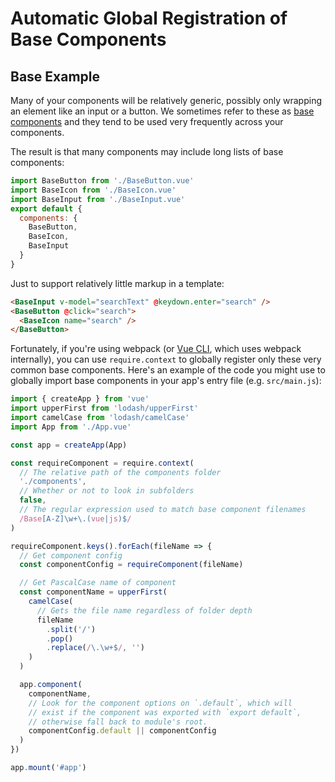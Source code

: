 # Automatic Global Registration of Base Components

## Base Example

Many of your components will be relatively generic, possibly only wrapping an element like an input or a button. We sometimes refer to these as [base components](../style-guide/#base-component-names-strongly-recommended) and they tend to be used very frequently across your components.

The result is that many components may include long lists of base components:

```js
import BaseButton from './BaseButton.vue'
import BaseIcon from './BaseIcon.vue'
import BaseInput from './BaseInput.vue'
export default {
  components: {
    BaseButton,
    BaseIcon,
    BaseInput
  }
}
```

Just to support relatively little markup in a template:

```html
<BaseInput v-model="searchText" @keydown.enter="search" />
<BaseButton @click="search">
  <BaseIcon name="search" />
</BaseButton>
```

Fortunately, if you're using webpack (or [Vue CLI](https://github.com/vuejs/vue-cli), which uses webpack internally), you can use `require.context` to globally register only these very common base components. Here's an example of the code you might use to globally import base components in your app's entry file (e.g. `src/main.js`):

```js
import { createApp } from 'vue'
import upperFirst from 'lodash/upperFirst'
import camelCase from 'lodash/camelCase'
import App from './App.vue'

const app = createApp(App)

const requireComponent = require.context(
  // The relative path of the components folder
  './components',
  // Whether or not to look in subfolders
  false,
  // The regular expression used to match base component filenames
  /Base[A-Z]\w+\.(vue|js)$/
)

requireComponent.keys().forEach(fileName => {
  // Get component config
  const componentConfig = requireComponent(fileName)

  // Get PascalCase name of component
  const componentName = upperFirst(
    camelCase(
      // Gets the file name regardless of folder depth
      fileName
        .split('/')
        .pop()
        .replace(/\.\w+$/, '')
    )
  )

  app.component(
    componentName,
    // Look for the component options on `.default`, which will
    // exist if the component was exported with `export default`,
    // otherwise fall back to module's root.
    componentConfig.default || componentConfig
  )
})

app.mount('#app')
```
